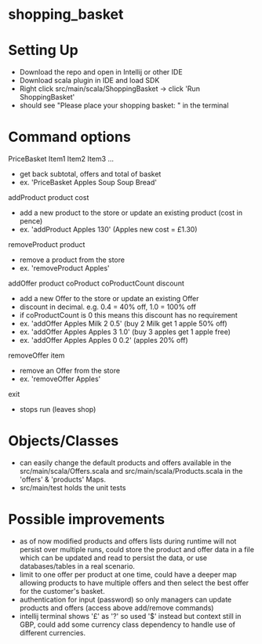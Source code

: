 # shopping_basket

# Setting Up
- Download the repo and open in Intellij or other IDE
- Download scala plugin in IDE and load SDK
- Right click src/main/scala/ShoppingBasket -> click 'Run ShoppingBasket'
- should see "Please place your shopping basket: " in the terminal

# Command options
PriceBasket Item1 Item2 Item3 ...
- get back subtotal, offers and total of basket
- ex. 'PriceBasket Apples Soup Soup Bread'

addProduct product cost
- add a new product to the store or update an existing product (cost in pence)
- ex. 'addProduct Apples 130' (Apples new cost = £1.30)

removeProduct product
- remove a product from the store
- ex. 'removeProduct Apples'

addOffer product coProduct coProductCount discount 
- add a new Offer to the store or update an existing Offer 
- discount in decimal. e.g. 0.4 = 40% off, 1.0 = 100% off
- if coProductCount is 0 this means this discount has no requirement
- ex. 'addOffer Apples Milk 2 0.5' (buy 2 Milk get 1 apple 50% off)
- ex. 'addOffer Apples Apples 3 1.0' (buy 3 apples get 1 apple free)
- ex. 'addOffer Apples Apples 0 0.2' (apples 20% off)

removeOffer item
- remove an Offer from the store
- ex. 'removeOffer Apples'

exit
- stops run (leaves shop)

# Objects/Classes
- can easily change the default products and offers available in the src/main/scala/Offers.scala and src/main/scala/Products.scala in the 'offers' & 'products' Maps.
- src/main/test holds the unit tests

# Possible improvements
- as of now modified products and offers lists during runtime will not persist over multiple runs, 
could store the product and offer data in a file which can be updated and read to persist the data, or use databases/tables in a real scenario.
- limit to one offer per product at one time, could have a deeper map allowing products to have multiple offers and then select the best offer for the customer's basket.
- authentication for input (password) so only managers can update products and offers (access above add/remove commands)
- intellij terminal shows '£' as '?' so used '$' instead but context still in GBP, could add some currency class dependency to handle use of different currencies.